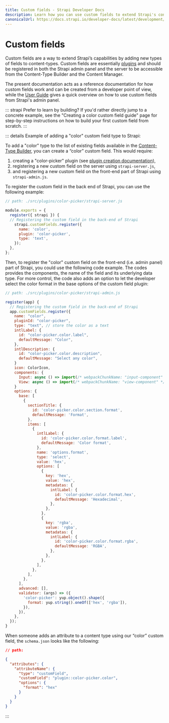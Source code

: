 ```yaml
---
title: Custom fields - Strapi Developer Docs
description: Learn how you can use custom fields to extend Strapi's content-types capabilities.
canonicalUrl: https://docs.strapi.io/developer-docs/latest/development/custom-fields.html
---
```


# Custom fields

Custom fields are a way to extend Strapi’s capabilities by adding new types of fields to content-types. Custom fields are essentially [plugins](/developer-docs/latest/development/plugins-development.md) and should be registered in both the Strapi admin panel and the server to be accessible from the Content-Type Builder and the Content Manager.

<!-- TODO: add links to user guide section(s) somewhere -->
The present documentation acts as a reference documentation for how custom fields work and can be created from a developer point of view, while the [User Guide](#) gives a quick overview on how to use custom fields from Strapi's admin panel.

::: strapi Prefer to learn by building?
If you'd rather directly jump to a concrete example, see the "Creating a color custom field guide" page for step-by-step instructions on how to build your first custom field from scratch.
:::

<!-- ? should we document this? this was described in the [technical RFC](https://github.com/strapi/rfcs/blob/3eb034e169746558315d719ca5fb49cec854640a/rfcs/xxxx-custom-fields-api.md#motivation) but I'm unsure about what to do with it -->
<!-- ::: caution
Currently, custom fields can not be used to register new database types in the Strapi backend.
::: -->

::: details Example of adding a "color" custom field type to Strapi:

To add a "color" type to the list of existing fields available in the [Content-Type Builder](/user-docs/latest/content-types-builder/configuring-fields-content-type.md#configuring-fields-for-content-types), you can create a “color” custom field. This would require:

1. creating a "color-picker" plugin (see [plugin creation documentation](/developer-docs/latest/development/plugins-development.md#create-a-plugin)),
2. registering a new custom field on the server using `strapi-server.js`,
3. and registering a new custom field on the front-end part of Strapi using `strapi-admin.js`.

To register the custom field in the back end of Strapi, you can use the following example:

```js
// path: ./src/plugins/color-picker/strapi-server.js

module.exports = {
  register({ strapi }) {
  // Registering the custom field in the back-end of Strapi
    strapi.customFields.register({
      name: 'color',
      plugin: 'color-picker',
      type: 'text',
    });
  },
};
```

Then, to register the "color" custom field on the front-end (i.e. admin panel) part of Strapi, you could use the following code example. The codes provides the components, the name of the field and its underlying data type. For more control, the code also adds an option to let the developer select the color format in the base options of the custom field plugin:

```jsx
// path: ./src/plugins/color-picker/strapi-admin.js

register(app) {
  // Registering the custom field in the back-end of Strapi
  app.customFields.register({
    name: "color",
    pluginId: "color-picker",
    type: "text", // store the color as a text 
    intlLabel: {
      id: "color-picker.color.label",
      defaultMessage: "Color",
    },
    intlDescription: {
      id: "color-picker.color.description",
      defaultMessage: "Select any color",
    } 
    icon: ColorIcon,
    components: {
      Input: async () => import(/* webpackChunkName: "input-component" */ "./Input"),
      View: async () => import(/* webpackChunkName: "view-component" */ "./View"),
    } 
    options: {
      base: [
        {
          sectionTitle: {
            id: 'color-picker.color.section.format',
            defaultMessage: 'Format',
          },
          items: [
            {
              intlLabel: {
                id: 'color-picker.color.format.label',
                defaultMessage: 'Color format',
              },
              name: 'options.format',
              type: 'select',
              value: 'hex',
              options: [
                {
                  key: 'hex',
                  value: 'hex',
                  metadatas: {
                    intlLabel: {
                      id: 'color-picker.color.format.hex',
                      defaultMessage: 'Hexadecimal',
                    },
                  },
                },
                {
                  key: 'rgba',
                  value: 'rgba',
                  metadatas: {
                    intlLabel: {
                      id: 'color-picker.color.format.rgba',
                      defaultMessage: 'RGBA',
                    },
                  },
                },
              ],
            },
          ],
        },
      ],
      advanced: [],
      validator: (args) => ({
        'color-picker': yup.object().shape({
          format: yup.string().oneOf(['hex', 'rgba']),
        }),
      }),
    },
  });
}
```

When someone adds an attribute to a content type using our “color” custom field, the `schema.json` looks like the following:

<!-- TODO: add the proper path to this example -->
```json
// path:  

{
  "attributes": {
    "attributeName": {
      "type": "customField",
      "customField": "plugin::color-picker.color",
      "options": {
        "format": "hex"
      }
    }
  }
}
```

:::
